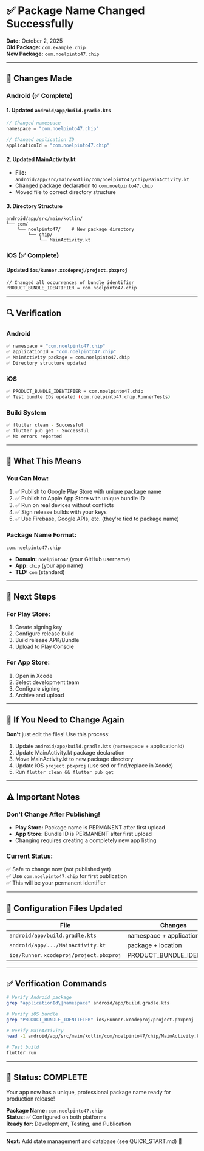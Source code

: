# ✅ Package Name Changed Successfully

**Date:** October 2, 2025  
**Old Package:** `com.example.chip`  
**New Package:** `com.noelpinto47.chip`

---

## 📱 Changes Made

### Android (✅ Complete)

#### 1. Updated `android/app/build.gradle.kts`
```gradle
// Changed namespace
namespace = "com.noelpinto47.chip"

// Changed application ID
applicationId = "com.noelpinto47.chip"
```

#### 2. Updated MainActivity.kt
- **File:** `android/app/src/main/kotlin/com/noelpinto47/chip/MainActivity.kt`
- Changed package declaration to `com.noelpinto47.chip`
- Moved file to correct directory structure

#### 3. Directory Structure
```
android/app/src/main/kotlin/
└── com/
    └── noelpinto47/    # New package directory
        └── chip/
            └── MainActivity.kt
```

### iOS (✅ Complete)

#### Updated `ios/Runner.xcodeproj/project.pbxproj`
```
// Changed all occurrences of bundle identifier
PRODUCT_BUNDLE_IDENTIFIER = com.noelpinto47.chip
```

---

## 🔍 Verification

### Android
```bash
✅ namespace = "com.noelpinto47.chip"
✅ applicationId = "com.noelpinto47.chip"
✅ MainActivity package = com.noelpinto47.chip
✅ Directory structure updated
```

### iOS
```bash
✅ PRODUCT_BUNDLE_IDENTIFIER = com.noelpinto47.chip
✅ Test bundle IDs updated (com.noelpinto47.chip.RunnerTests)
```

### Build System
```bash
✅ flutter clean - Successful
✅ flutter pub get - Successful
✅ No errors reported
```

---

## 🎯 What This Means

### You Can Now:
1. ✅ Publish to Google Play Store with unique package name
2. ✅ Publish to Apple App Store with unique bundle ID
3. ✅ Run on real devices without conflicts
4. ✅ Sign release builds with your keys
5. ✅ Use Firebase, Google APIs, etc. (they're tied to package name)

### Package Name Format:
`com.noelpinto47.chip`
- **Domain:** `noelpinto47` (your GitHub username)
- **App:** `chip` (your app name)
- **TLD:** `com` (standard)

---

## 🚀 Next Steps

### For Play Store:
1. Create signing key
2. Configure release build
3. Build release APK/Bundle
4. Upload to Play Console

### For App Store:
1. Open in Xcode
2. Select development team
3. Configure signing
4. Archive and upload

---

## 🔄 If You Need to Change Again

**Don't** just edit the files! Use this process:

1. Update `android/app/build.gradle.kts` (namespace + applicationId)
2. Update MainActivity.kt package declaration
3. Move MainActivity.kt to new package directory
4. Update iOS `project.pbxproj` (use sed or find/replace in Xcode)
5. Run `flutter clean && flutter pub get`

---

## ⚠️ Important Notes

### Don't Change After Publishing!
- **Play Store:** Package name is PERMANENT after first upload
- **App Store:** Bundle ID is PERMANENT after first upload
- Changing requires creating a completely new app listing

### Current Status:
✅ Safe to change now (not published yet)  
✅ Use `com.noelpinto47.chip` for first publication  
✅ This will be your permanent identifier  

---

## 📝 Configuration Files Updated

| File | Changes |
|------|---------|
| `android/app/build.gradle.kts` | namespace + applicationId |
| `android/app/.../MainActivity.kt` | package + location |
| `ios/Runner.xcodeproj/project.pbxproj` | PRODUCT_BUNDLE_IDENTIFIER |

---

## ✅ Verification Commands

```bash
# Verify Android package
grep "applicationId\|namespace" android/app/build.gradle.kts

# Verify iOS bundle
grep "PRODUCT_BUNDLE_IDENTIFIER" ios/Runner.xcodeproj/project.pbxproj | head -3

# Verify MainActivity
head -1 android/app/src/main/kotlin/com/noelpinto47/chip/MainActivity.kt

# Test build
flutter run
```

---

## 🎉 Status: COMPLETE

Your app now has a unique, professional package name ready for production release!

**Package Name:** `com.noelpinto47.chip`  
**Status:** ✅ Configured on both platforms  
**Ready for:** Development, Testing, and Publication  

---

**Next:** Add state management and database (see QUICK_START.md) 🚀

